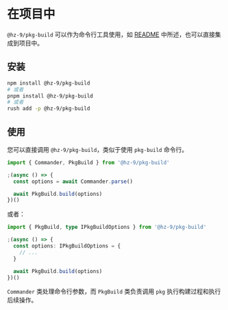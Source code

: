 # 在项目中

`@hz-9/pkg-build` 可以作为命令行工具使用，如 [README](./) 中所述，也可以直接集成到项目中。

## 安装

```bash
npm install @hz-9/pkg-build
# 或者
pnpm install @hz-9/pkg-build
# 或者
rush add -p @hz-9/pkg-build
```

## 使用

您可以直接调用 `@hz-9/pkg-build`，类似于使用 `pkg-build` 命令行。

```ts
import { Commander, PkgBuild } from '@hz-9/pkg-build'

;(async () => {
  const options = await Commander.parse()

  await PkgBuild.build(options)
})()
```

或者：

```ts
import { PkgBuild, type IPkgBuildOptions } from '@hz-9/pkg-build'

;(async () => {
  const options: IPkgBuildOptions = {
    // ...
  }

  await PkgBuild.build(options)
})()
```

`Commander` 类处理命令行参数，而 `PkgBuild` 类负责调用 `pkg` 执行构建过程和执行后续操作。
